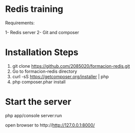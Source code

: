 Redis training
==============


Requirements:

1- Redis server
2- Git and composer

Installation Steps
===================

1. git clone https://github.com/2085020/formacion-redis.git
2. Go to formacion-redis directory
3. curl -sS https://getcomposer.org/installer | php
4. php composer.phar install

Start the server
================
php app/console server:run

open browser to http://http://127.0.0.1:8000/



